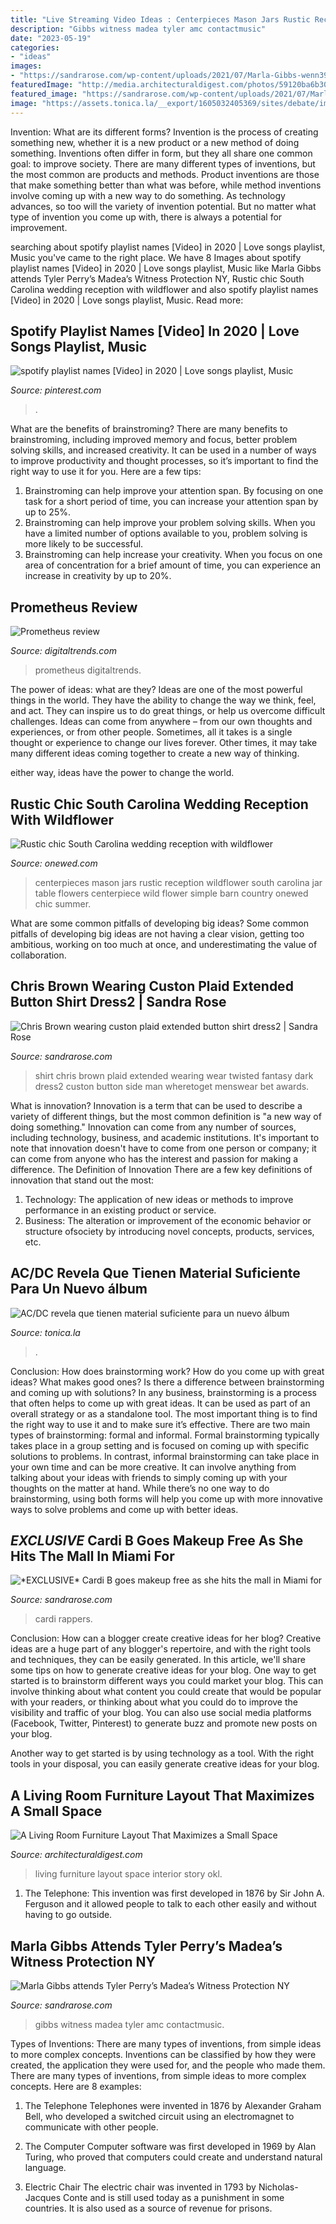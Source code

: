 ```yaml
---
title: "Live Streaming Video Ideas : Centerpieces Mason Jars Rustic Reception Wildflower South Carolina Jar Table Flowers Centerpiece Wild Flower Simple Barn Country Onewed Chic Summer"
description: "Gibbs witness madea tyler amc contactmusic"
date: "2023-05-19"
categories:
- "ideas"
images:
- "https://sandrarose.com/wp-content/uploads/2021/07/Marla-Gibbs-wenn3963622.jpg"
featuredImage: "http://media.architecturaldigest.com/photos/59120ba6b3064307ffee5a91/master/pass/OKL_AmyStone_Interior_022.jpg"
featured_image: "https://sandrarose.com/wp-content/uploads/2021/07/Marla-Gibbs-wenn3963622.jpg"
image: "https://assets.tonica.la/__export/1605032405369/sites/debate/img/2020/11/10/ac-dc-brian_johnson-power_up.jpg_242310155.jpg"
---
```



Invention: What are its different forms?
Invention is the process of creating something new, whether it is a new product or a new method of doing something. Inventions often differ in form, but they all share one common goal: to improve society. There are many different types of inventions, but the most common are products and methods. Product inventions are those that make something better than what was before, while method inventions involve coming up with a new way to do something. As technology advances, so too will the variety of invention potential. But no matter what type of invention you come up with, there is always a potential for improvement.

	

		
searching about spotify playlist names [Video] in 2020 | Love songs playlist, Music you've came to the right place. We have 8 Images about spotify playlist names [Video] in 2020 | Love songs playlist, Music like Marla Gibbs attends Tyler Perry’s Madea’s Witness Protection NY, Rustic chic South Carolina wedding reception with wildflower and also spotify playlist names [Video] in 2020 | Love songs playlist, Music. Read more:
		
    
## Spotify Playlist Names [Video] In 2020 | Love Songs Playlist, Music

<img loading=lazy src="https://i.pinimg.com/736x/70/aa/23/70aa2398d675a4d81156227bfbc567b6.jpg" onerror="this.onerror=null;this.src='https://tse2.mm.bing.net/th?id=OIP.xHm1_e47O6Yc_PIIIoaumQHaNK&amp;pid=15.1';" alt="spotify playlist names [Video] in 2020 | Love songs playlist, Music">

_Source: pinterest.com_

>. 

	

What are the benefits of brainstroming?
There are many benefits to brainstroming, including improved memory and focus, better problem solving skills, and increased creativity. It can be used in a number of ways to improve productivity and thought processes, so it’s important to find the right way to use it for you. Here are a few tips: 
1. Brainstroming can help improve your attention span. By focusing on one task for a short period of time, you can increase your attention span by up to 25%. 
2. Brainstroming can help improve your problem solving skills. When you have a limited number of options available to you, problem solving is more likely to be successful. 
3. Brainstroming can help increase your creativity. When you focus on one area of concentration for a brief amount of time, you can experience an increase in creativity by up to 20%.

    
## Prometheus Review

<img loading=lazy src="https://icdn2.digitaltrends.com/image/digitaltrends/36-images-from-ridley-scotts-prometheus-14-1200x630-c-ar1.91.jpg" onerror="this.onerror=null;this.src='https://tse3.mm.bing.net/th?id=OIP.ePXUn7cGsQVGbLbSt3levgHaD4&amp;pid=15.1';" alt="Prometheus review">

_Source: digitaltrends.com_

>prometheus digitaltrends. 

	

The power of ideas: what are they?
Ideas are one of the most powerful things in the world. They have the ability to change the way we think, feel, and act. They can inspire us to do great things, or help us overcome difficult challenges.
Ideas can come from anywhere – from our own thoughts and experiences, or from other people. Sometimes, all it takes is a single thought or experience to change our lives forever. Other times, it may take many different ideas coming together to create a new way of thinking.

 either way, ideas have the power to change the world.

    
## Rustic Chic South Carolina Wedding Reception With Wildflower

<img loading=lazy src="http://wedding-pictures.onewed.com/match/images/18377/haynes_taylor_whitmeyer_photography_haynes2849.original.jpg?1379119165" onerror="this.onerror=null;this.src='https://tse4.mm.bing.net/th?id=OIP.2t7fqOQILor3hIAtzg9kdwHaLv&amp;pid=15.1';" alt="Rustic chic South Carolina wedding reception with wildflower">

_Source: onewed.com_

>centerpieces mason jars rustic reception wildflower south carolina jar table flowers centerpiece wild flower simple barn country onewed chic summer. 

	

What are some common pitfalls of developing big ideas?
Some common pitfalls of developing big ideas are not having a clear vision, getting too ambitious, working on too much at once, and underestimating the value of collaboration.

    
## Chris Brown Wearing Custon Plaid Extended Button Shirt Dress2 | Sandra Rose

<img loading=lazy src="http://sandrarose.com/wp-content/uploads/2014/07/Chris-Brown-wearing-custon-plaid-extended-button-shirt-dress2.jpg" onerror="this.onerror=null;this.src='https://tse2.mm.bing.net/th?id=OIP.zuMF7mGV67k6ZjHyguqrqQHaKH&amp;pid=15.1';" alt="Chris Brown wearing custon plaid extended button shirt dress2 | Sandra Rose">

_Source: sandrarose.com_

>shirt chris brown plaid extended wearing wear twisted fantasy dark dress2 custon button side man wheretoget menswear bet awards. 

	

What is innovation?
Innovation is a term that can be used to describe a variety of different things, but the most common definition is "a new way of doing something." Innovation can come from any number of sources, including technology, business, and academic institutions. It's important to note that innovation doesn't have to come from one person or company; it can come from anyone who has the interest and passion for making a difference.
The Definition of Innovation
There are a few key definitions of innovation that stand out the most: 
1. Technology: The application of new ideas or methods to improve performance in an existing product or service. 
2. Business: The alteration or improvement of the economic behavior or structure ofsociety by introducing novel concepts, products, services, etc. 

    
## AC/DC Revela Que Tienen Material Suficiente Para Un Nuevo álbum

<img loading=lazy src="https://assets.tonica.la/__export/1605032405369/sites/debate/img/2020/11/10/ac-dc-brian_johnson-power_up.jpg_242310155.jpg" onerror="this.onerror=null;this.src='https://tse2.mm.bing.net/th?id=OIP.iD9rcO6pYZSM7Ug_-KWOAwHaEk&amp;pid=15.1';" alt="AC/DC revela que tienen material suficiente para un nuevo álbum">

_Source: tonica.la_

>. 

	

Conclusion: How does brainstorming work? How do you come up with great ideas? What makes good ones? Is there a difference between brainstorming and coming up with solutions?
In any business, brainstorming is a process that often helps to come up with great ideas. It can be used as part of an overall strategy or as a standalone tool. The most important thing is to find the right way to use it and to make sure it’s effective. There are two main types of brainstorming: formal and informal. Formal brainstorming typically takes place in a group setting and is focused on coming up with specific solutions to problems. In contrast, informal brainstorming can take place in your own time and can be more creative. It can involve anything from talking about your ideas with friends to simply coming up with your thoughts on the matter at hand. While there’s no one way to do brainstorming, using both forms will help you come up with more innovative ways to solve problems and come up with better ideas.

    
## *EXCLUSIVE* Cardi B Goes Makeup Free As She Hits The Mall In Miami For

<img loading=lazy src="https://sandrarose.com/wp-content/uploads/2019/12/cardi-b-shopping-in-miami-BG.jpg" onerror="this.onerror=null;this.src='https://tse2.mm.bing.net/th?id=OIP.y4W6jtPL9nuHwnLuFopF-gHaLH&amp;pid=15.1';" alt="*EXCLUSIVE* Cardi B goes makeup free as she hits the mall in Miami for">

_Source: sandrarose.com_

>cardi rappers. 

	

Conclusion: How can a blogger create creative ideas for her blog?
Creative ideas are a huge part of any blogger's repertoire, and with the right tools and techniques, they can be easily generated. In this article, we'll share some tips on how to generate creative ideas for your blog.
One way to get started is to brainstorm different ways you could market your blog. This can involve thinking about what content you could create that would be popular with your readers, or thinking about what you could do to improve the visibility and traffic of your blog. You can also use social media platforms (Facebook, Twitter, Pinterest) to generate buzz and promote new posts on your blog.

Another way to get started is by using technology as a tool. With the right tools in your disposal, you can easily generate creative ideas for your blog.

    
## A Living Room Furniture Layout That Maximizes A Small Space

<img loading=lazy src="http://media.architecturaldigest.com/photos/59120ba6b3064307ffee5a91/master/pass/OKL_AmyStone_Interior_022.jpg" onerror="this.onerror=null;this.src='https://tse4.mm.bing.net/th?id=OIP.8RBqla63M_rFc1P2YQ37aQHaLH&amp;pid=15.1';" alt="A Living Room Furniture Layout That Maximizes a Small Space">

_Source: architecturaldigest.com_

>living furniture layout space interior story okl. 

	

1. The Telephone: This invention was first developed in 1876 by Sir John A. Ferguson and it allowed people to talk to each other easily and without having to go outside.

    
## Marla Gibbs Attends Tyler Perry’s Madea’s Witness Protection NY

<img loading=lazy src="https://sandrarose.com/wp-content/uploads/2021/07/Marla-Gibbs-wenn3963622.jpg" onerror="this.onerror=null;this.src='https://tse2.mm.bing.net/th?id=OIP.56KUO1fgShNPPX_L9_TDPQHaL5&amp;pid=15.1';" alt="Marla Gibbs attends Tyler Perry’s Madea’s Witness Protection NY">

_Source: sandrarose.com_

>gibbs witness madea tyler amc contactmusic. 

	

Types of Inventions: There are many types of inventions, from simple ideas to more complex concepts.
Inventions can be classified by how they were created, the application they were used for, and the people who made them. There are many types of inventions, from simple ideas to more complex concepts. Here are 8 examples:
1. The Telephone 
Telephones were invented in 1876 by Alexander Graham Bell, who developed a switched circuit using an electromagnet to communicate with other people.

2. The Computer 
Computer software was first developed in 1969 by Alan Turing, who proved that computers could create and understand natural language.

3. Electric Chair 
The electric chair was invented in 1793 by Nicholas-Jacques Conte and is still used today as a punishment in some countries. It is also used as a source of revenue for prisons. 

